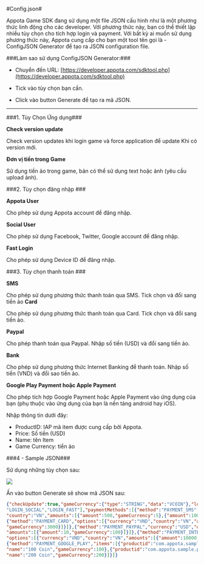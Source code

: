 #Config.json#

Appota Game SDK đang sử dụng một file JSON cấu hình như là một phương thức linh động cho các developer.
Với phương thức này, bạn có thể thiết lập nhiều tùy chọn cho tích hợp login và payment. 
Với bất kỳ ai muốn sử dụng phương thức này, Appota cung cấp cho bạn một tool tên gọi là - ConfigJSON Generator để tạo ra JSON configuration file.

###Làm sao sử dụng ConfigJSON Generator:###

- Chuyển đến URL: [https://developer.appota.com/sdktool.php](https://developer.appota.com/sdktool.php)

- Tick vào tùy chọn bạn cần.

- Click vào button Generate để tạo ra mã JSON.

<hr/>

###1. Tùy Chọn Ứng dụng###

**Check version update**

Check version updates khi login game và force application để update Khi có version mới.

**Đơn vị tiền trong Game**

Sử dụng tiền ảo trong game, bản có thể sử dụng text hoặc ảnh (yêu cầu upload ảnh).

###2. Tùy chọn đăng nhập ###

**Appota User**

Cho phép sử dụng Appota account để đăng nhập.

**Social User**

Cho phép sử dụng Facebook, Twitter, Google account để đăng nhập.

**Fast Login**

Cho phép sử dụng Device ID để đăng nhập.

###3. Tùy chọn thanh toán ###

**SMS**

Cho phép sử dụng phương thức thanh toán qua SMS. Tick chọn và đổi sang tiền ảo
**Card**

Cho phép sử dụng phương thức thanh toán qua Card. Tick chọn và đổi sang tiền ảo.

**Paypal**

Cho phép thanh toán qua Paypal. Nhập số tiền (USD) và đổi sang tiền ảo. 

**Bank**

Cho phép sử dụng phương thức Internet Banking để thanh toán. Nhập số tiền (VND) và đổi sao tiền ảo. 

**Google Play Payment hoặc Apple Payment**

Cho phép tích hợp Google Payment hoặc Apple Payment vào ứng dụng của bạn (phụ thuộc vào ứng dụng của bạn là nền tảng android hay iOS).

Nhập thông tin dưới đây:

- ProductID: IAP mã item được cung cấp bởi Appota.
- Price: Số tiền (USD)
- Name: tên Item
- Game Currency: tiền ảo

###4 - Sample JSON###

Sử dụng những tùy chọn sau:

![](json_sample.png)

Ấn vào button Generate  sẽ show mã JSON sau:

``` json
{"checkUpdate":true,"gameCurrency":{"type":"STRING","data":"VCOIN"},"loginMethods":["LOGIN_APPOTA",
"LOGIN_SOCIAL","LOGIN_FAST"],"paymentMethods":[{"method":"PAYMENT_SMS","options":[{"currency":"VND",
"country":"VN","amounts":[{"amount":500,"gameCurrency":5},{"amount":1000,"gameCurrency":10}]}]},
{"method":"PAYMENT_CARD","options":[{"currency":"VND","country":"VN","amounts":[{"amount":300000,
"gameCurrency":3000}]}]},{"method":"PAYMENT_PAYPAL","currency":"USD","options":[{"country":"VN",
"amounts":[{"amount":10,"gameCurrency":100}]}]},{"method":"PAYMENT_INTERNET_BANKING",
"options":[{"currency":"VND","country":"VN","amounts":[{"amount":10000,"gameCurrency":100}]}]},
{"method":"PAYMENT_GOOGLE_PLAY","items":[{"productid":"com.appota.sample.pack1","price":"10",
"name":"100 Coin","gameCurrency":100},{"productid":"com.appota.sample.pack2","price":"20",
"name":"200 Coin","gameCurrency":200}]}]}
```

